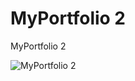 # MyPortfolio 2
MyPortfolio 2



![MyPortfolio 2](https://cdn.discordapp.com/attachments/916029512884563999/930109527204974592/unknown.png)